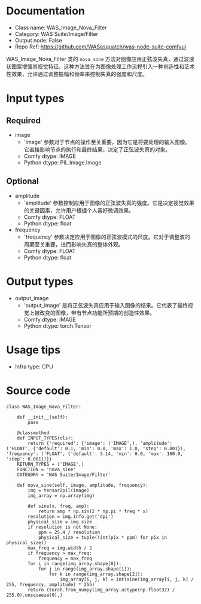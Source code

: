 # Documentation
- Class name: WAS_Image_Nova_Filter
- Category: WAS Suite/Image/Filter
- Output node: False
- Repo Ref: https://github.com/WASasquatch/was-node-suite-comfyui

WAS_Image_Nova_Filter 类的 `nova_sine` 方法对图像应用正弦波失真，通过波浪状图案增强其视觉特征。这种方法旨在为图像处理工作流程引入一种创造性和艺术性效果，允许通过调整振幅和频率来控制失真的强度和尺度。

# Input types
## Required
- image
    - 'image' 参数对于节点的操作至关重要，因为它是将要处理的输入图像。它直接影响节点的执行和最终结果，决定了正弦波失真的对象。
    - Comfy dtype: IMAGE
    - Python dtype: PIL.Image.Image
## Optional
- amplitude
    - 'amplitude' 参数控制应用于图像的正弦波失真的强度。它是决定视觉效果的关键因素，允许用户根据个人喜好微调效果。
    - Comfy dtype: FLOAT
    - Python dtype: float
- frequency
    - 'frequency' 参数决定应用于图像的正弦波模式的尺度。它对于调整波的周期至关重要，进而影响失真的整体外观。
    - Comfy dtype: FLOAT
    - Python dtype: float

# Output types
- output_image
    - 'output_image' 是将正弦波失真应用于输入图像的结果。它代表了最终视觉上被改变的图像，带有节点功能所预期的创造性效果。
    - Comfy dtype: IMAGE
    - Python dtype: torch.Tensor

# Usage tips
- Infra type: CPU

# Source code
```
class WAS_Image_Nova_Filter:

    def __init__(self):
        pass

    @classmethod
    def INPUT_TYPES(cls):
        return {'required': {'image': ('IMAGE',), 'amplitude': ('FLOAT', {'default': 0.1, 'min': 0.0, 'max': 1.0, 'step': 0.001}), 'frequency': ('FLOAT', {'default': 3.14, 'min': 0.0, 'max': 100.0, 'step': 0.001})}}
    RETURN_TYPES = ('IMAGE',)
    FUNCTION = 'nova_sine'
    CATEGORY = 'WAS Suite/Image/Filter'

    def nova_sine(self, image, amplitude, frequency):
        img = tensor2pil(image)
        img_array = np.array(img)

        def sine(x, freq, amp):
            return amp * np.sin(2 * np.pi * freq * x)
        resolution = img.info.get('dpi')
        physical_size = img.size
        if resolution is not None:
            ppm = 25.4 / resolution
            physical_size = tuple((int(pix * ppm) for pix in physical_size))
        max_freq = img.width / 2
        if frequency > max_freq:
            frequency = max_freq
        for i in range(img_array.shape[0]):
            for j in range(img_array.shape[1]):
                for k in range(img_array.shape[2]):
                    img_array[i, j, k] = int(sine(img_array[i, j, k] / 255, frequency, amplitude) * 255)
        return (torch.from_numpy(img_array.astype(np.float32) / 255.0).unsqueeze(0),)
```